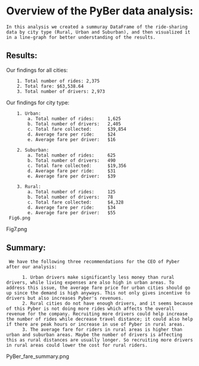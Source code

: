 # Overview of the PyBer data analysis:

    In this analysis we created a summuray DataFrame of the ride-sharing data by city type (Rural, Urban and Suburban), and then visualized it in a line-graph for better understanding of the results. 
    
    
## Results:
   
   Our findings for all cities:
        
        1. Total number of rides: 2,375
        2. Total fare: $63,538.64
        3. Total number of drivers: 2,973
      
   Our findings for city type:
        
        1. Urban:
            a. Total number of rides:     1,625 
            b. Total number of drivers:   2,405
            c. Total fare collected:      $39,854
            d. Average fare per ride:     $24
            e. Average fare per driver:   $16
        
        2. Suburban:
            a. Total number of rides:     625 
            b. Total number of drivers:   490
            c. Total fare collected:      $19,356
            d. Average fare per ride:     $31
            e. Average fare per driver:   $39
        
        3. Rural:
            a. Total number of rides:     125
            b. Total number of drivers:   78
            c. Total fare collected:      $4,328
            d. Average fare per ride:     $34
            e. Average fare per driver:   $55
     Fig6.png       
            
   Fig7.png

            
            
 ## Summary:
 
     We have the following three recommendations for the CEO of Pyber after our analysis:
     
          1. Urban drivers make significantly less money than rural drivers, while living expenses are also high in urban areas. To address this issue, the average fare price for urban cities should go up since the demand is high anyways. This not only gives incentive to drivers but also increases Pyber's revenues. 
          2. Rural cities do not have enough drivers, and it seems because of this Pyber is not doing more rides which affects the overall revenue for the company. Recruiting more drivers could help increase the number of rides while decrease travel distance; it could also help if there are peak hours or increase in use of Pyber in rural areas.
          3. The average fare for riders in rural areas is higher than urban and suburban areas. Maybe the number of drivers is affecting this as rural distances are usually longer. So recruiting more drivers in rural areas could lower the cost for rural riders. 
          
          


PyBer_fare_summary.png

          
